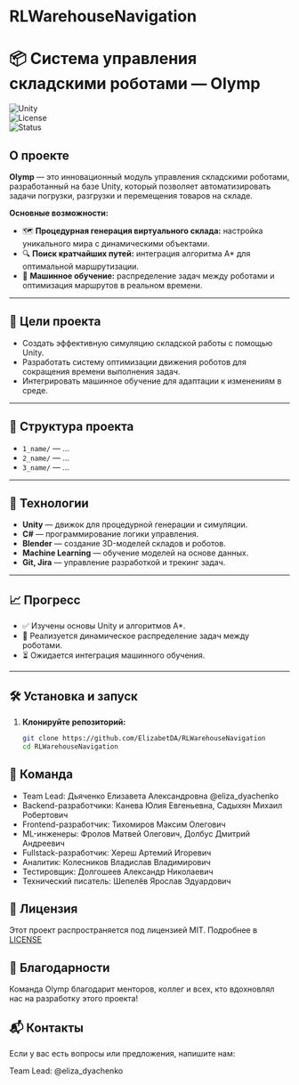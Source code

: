 # RLWarehouseNavigation
# 📦 Система управления складскими роботами — Olymp  

![Unity](https://img.shields.io/badge/Unity-2022.3-blue)  
![License](https://img.shields.io/badge/License-MIT-green)  
![Status](https://img.shields.io/badge/Status-In%20Progress-yellow)  

## О проекте  

**Olymp** — это инновационный модуль управления складскими роботами, разработанный на базе Unity, который позволяет автоматизировать задачи погрузки, разгрузки и перемещения товаров на складе.  

**Основные возможности:**  
- 🗺 **Процедурная генерация виртуального склада:** настройка уникального мира с динамическими объектами.  
- 🔍 **Поиск кратчайших путей:** интеграция алгоритма A\* для оптимальной маршрутизации.  
- 🤖 **Машинное обучение:** распределение задач между роботами и оптимизация маршрутов в реальном времени.  

---

## 🎯 Цели проекта  

- Создать эффективную симуляцию складской работы с помощью Unity.  
- Разработать систему оптимизации движения роботов для сокращения времени выполнения задач.  
- Интегрировать машинное обучение для адаптации к изменениям в среде.  

---

## 📂 Структура проекта  
  
- `1_name/` — ...
- `2_name/` — ...  
- `3_name/` — ...
---

## 🚀 Технологии  

- **Unity** — движок для процедурной генерации и симуляции.  
- **C#** — программирование логики управления.  
- **Blender** — создание 3D-моделей складов и роботов.  
- **Machine Learning** — обучение моделей на основе данных.  
- **Git, Jira** — управление разработкой и трекинг задач.  

---

## 📈 Прогресс  

- ✅ Изучены основы Unity и алгоритмов A\*.  
- 🔄 Реализуется динамическое распределение задач между роботами.  
- ⏳ Ожидается интеграция машинного обучения.  

---

## 🛠 Установка и запуск  

1. **Клонируйте репозиторий:**  
   ```bash
   git clone https://github.com/ElizabetDA/RLWarehouseNavigation
   cd RLWarehouseNavigation

## 🤝 Команда
- Team Lead: Дьяченко Елизавета Александровна @eliza_dyachenko
- Backend-разработчики: Канева Юлия Евгеньевна, Садыхян Михаил Робертович
- Frontend-разработчик: Тихомиров Максим Олегович
- ML-инженеры: Фролов Матвей Олегович, Долбус Дмитрий Андреевич
- Fullstack-разработчик: Хереш Артемий Игоревич
- Аналитик: Колесников Владислав Владимирович
- Тестировщик: Долгошеев Александр Николаевич
- Технический писатель: Шепелёв Ярослав Эдуардович

## 📝 Лицензия
Этот проект распространяется под лицензией MIT. Подробнее в [LICENSE](LICENSE)

## 🌟 Благодарности
Команда Olymp благодарит менторов, коллег и всех, кто вдохновлял нас на разработку этого проекта!

## 📬 Контакты
Если у вас есть вопросы или предложения, напишите нам:

Team Lead: @eliza_dyachenko
